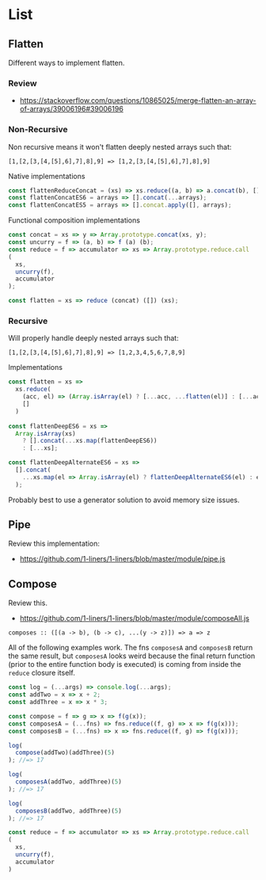 # List

## Flatten

Different ways to implement flatten.

### Review

* https://stackoverflow.com/questions/10865025/merge-flatten-an-array-of-arrays/39006196#39006196

### Non-Recursive

Non recursive means it won't flatten deeply nested arrays such that:

```
[1,[2,[3,[4,[5],6],7],8],9] => [1,2,[3,[4,[5],6],7],8],9]
```

Native implementations

```js
const flattenReduceConcat = (xs) => xs.reduce((a, b) => a.concat(b), []);
const flattenConcatES6 = arrays => [].concat(...arrays);
const flattenConcatES5 = arrays => [].concat.apply([], arrays);
```

Functional composition implementations

```js
const concat = xs => y => Array.prototype.concat(xs, y);
const uncurry = f => (a, b) => f (a) (b);
const reduce = f => accumulator => xs => Array.prototype.reduce.call
(
  xs,
  uncurry(f),
  accumulator
);

const flatten = xs => reduce (concat) ([]) (xs);
```

### Recursive

Will properly handle deeply nested arrays such that:

```
[1,[2,[3,[4,[5],6],7],8],9] => [1,2,3,4,5,6,7,8,9]
```

Implementations

```js
const flatten = xs =>
  xs.reduce(
    (acc, el) => (Array.isArray(el) ? [...acc, ...flatten(el)] : [...acc, el]),
    []
  )
  
const flattenDeepES6 = xs =>
  Array.isArray(xs)
    ? [].concat(...xs.map(flattenDeepES6))
    : [...xs];

const flattenDeepAlternateES6 = xs =>
  [].concat(
    ...xs.map(el => Array.isArray(el) ? flattenDeepAlternateES6(el) : el)
  );
```

Probably best to use a generator solution to avoid memory size issues.

## Pipe

Review this implementation:

* https://github.com/1-liners/1-liners/blob/master/module/pipe.js

## Compose

Review this.

* https://github.com/1-liners/1-liners/blob/master/module/composeAll.js

```
composes :: ([(a -> b), (b -> c), ...(y -> z)]) => a => z
```

All of the following examples work. The fns `composesA` and `composesB` 
return the same result, but `composesA` looks weird because the final return 
function (prior to the entire function body is executed) is 
coming from inside the `reduce` closure itself.

```js
const log = (...args) => console.log(...args);
const addTwo = x => x + 2;
const addThree = x => x * 3;

const compose = f => g => x => f(g(x));
const composesA = (...fns) => fns.reduce((f, g) => x => f(g(x)));
const composesB = (...fns) => x => fns.reduce((f, g) => f(g(x)));

log(
  compose(addTwo)(addThree)(5)
); //=> 17

log(
  composesA(addTwo, addThree)(5)
); //=> 17

log(
  composesB(addTwo, addThree)(5)
); //=> 17

const reduce = f => accumulator => xs => Array.prototype.reduce.call
(
  xs,
  uncurry(f),
  accumulator
)
```